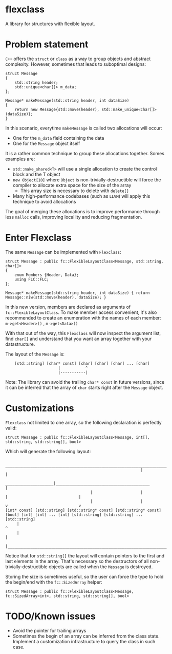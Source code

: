 # flexclass
A library for structures with flexible layout.

# Problem statement

`C++` offers the `struct` or `class` as a way to group objects and abstract complexity. However, sometimes that leads to suboptimal designs:

```
struct Message
{
    std::string header;
    std::unique<char[]> m_data;
};

Message* makeMessage(std::string header, int dataSize)
{
    return new Message{std::move(header), std::make_unique<char[]>(dataSize)};
}
```

In this scenario, everytime `makeMessage` is called two allocations will occur:
- One for the `m_data` field containing the data
- One for the `Message` object itself

It is a rather common technique to group these allocations together. Somes examples are:
- `std::make_shared<T>` will use a single allocation to create the control block and the T object
- `new Object[10]` where `Object` is non-trivially-destructible will force the compiler to allocate extra space for the size of the array
    - This array size is necessary to delete with `delete[]`
- Many high-performance codebases (such as `LLVM`) will apply this technique to avoid allocations

The goal of merging these allocations is to improve performance through less `malloc` calls, improving locallity and reducing fragmentation.

# Enter Flexclass

The same `Message` can be implemented with `Flexclass`:

```
struct Message : public fc::FlexibleLayoutClass<Message, std::string, char[]>
{
    enum Members {Header, Data};
    using FLC::FLC;
};

Message* makeMessage(std::string header, int dataSize) { return Message::niw(std::move(header), dataSize); }
```

In this new version, members are declared as arguments of `fc::FlexibleLayoutClass`. To make member access convenient, it's also recommended to create an enumeration with the names of each member: `m->get<Header>()` , `m->get<Data>()`

With that out of the way, this `Flexclass` will now inspect the argument list, find `char[]` and understand that you want an array together with your datastructure.

The layout of the `Message` is:
```
    [std::string] [char* const] [char] [char] [char] ... [char]
                       |           ^   
                       |-----------|
```

Note: The library can avoid the trailing `char* const` in future versions, since it can be inferred that the array of `char` starts right after the `Message` object.

# Customizations

`Flexclass` not limited to one array, so the following declaration is perfectly valid:
```
struct Message : public fc::FlexibleLayoutClass<Message, int[], std::string, std::string[], bool>
```

Which will generate the following layout:

```
                                                            _________________________________________________________________________
                                                           |                                                                         |
                                      _____________________|_________________________________________                                |
                                     |                     |                                         |                               | 
                                     |                     |                                         v                               v
[int* const] [std::string] [std::string* const] [std::string* const] [bool] [int] [int] ... [int] [std::string] [std::string] ... [std::string]
     |                                                                       ^
     |                                                                       |
     |_______________________________________________________________________|
```

Notice that for `std::string[]` the layout will contain pointers to the first and last elements in the array. That's necessary so the destructors of all non-trivially-destructible objects are called when the `Message` is destroyed.

Storing the size is sometimes useful, so the user can force the type to hold the begin/end with the `fc::SizedArray` helper:

```
struct Message : public fc::FlexibleLayoutClass<Message, fc::SizedArray<int>, std::string, std::string[], bool>
```

# TODO/Known issues
- Avoid the pointer for trailing arrays
- Sometimes the begin of an array can be inferred from the class state. Implement a customization infrastructure to query the class in such case.
